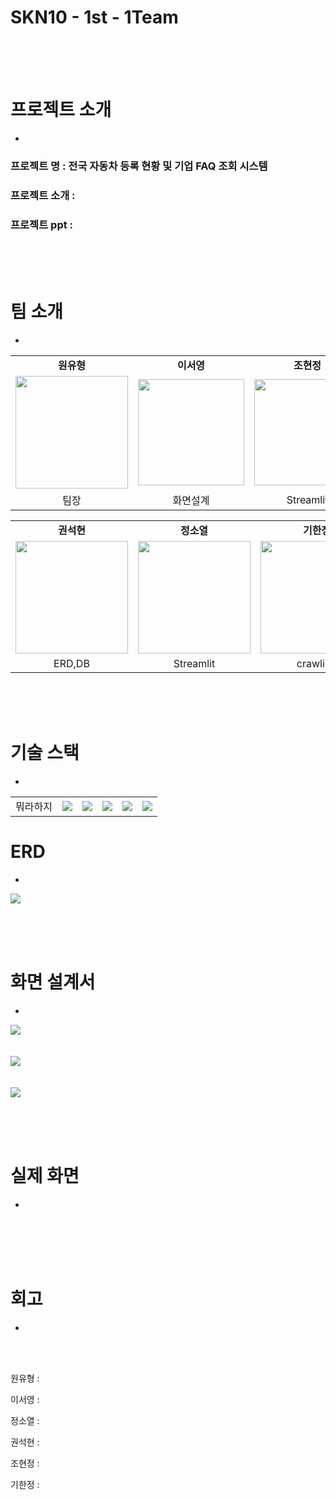 
# SKN10 - 1st - 1Team
<br>
<br>
<br>


# 프로젝트 소개
-

### 프로젝트 명 : 전국 자동차 등록 현황 및 기업 FAQ 조회 시스템

### 프로젝트 소개 : 

### 프로젝트 ppt : 


<br><br><br>

# 팀 소개
-
<table align=center>
  <tbody>
    <tr>
      <td align=center><b>원유형</b></td>
      <td align=center><b>이서영</b></td>
      <td align=center><b>조현정</b></td>
    </tr>
    <tr>
      <td align="center">
        <div>
          <img src=""width="180px; alt=""/>
        </div>
      </td>
      <td align="center">
        <div>
          <img src="https://github.com/user-attachments/assets/a48bc21e-8ee9-433d-8d22-c36d6b9f407b"width="170px; alt=""/>
        </div>
      </td>
      <td align="center">
        <img src="https://github.com/user-attachments/assets/d6cdc8f7-0e62-4923-adf2-8431355cbca0"width="170px; alt=""/>
      </td>     
    </tr>
    <tr>
     <td align="center"> 팀장 </td>
     <td align="center"> 화면설계 </td>
     <td align="center"> Streamlit </td>
    </tr>
    
  </tbody>
</table>
<table align=center>
  <tbody>
    <tr>
      <td align=center><b>권석현</b></td>
      <td align=center><b>정소열</b></td>
      <td align=center><b>기한정</b></td>
    </tr>
    <tr>
      <td align="center">
        <div>
          <img src="https://github.com/user-attachments/assets/eae630f3-986f-4683-8817-f5d28244935a"width="180px; alt="/>
        </div>
      </td>
      <td align="center">
        <div>
          <img src="https://github.com/user-attachments/assets/f51a2779-383a-4aa5-b8d2-bf0a6c79ac13"width="180px; alt="/>
        </div>
      </td>
      <td align="center">
        <div>
          <img src=""width="180px; alt=""/>
        </div>
      </td>
    </tr>
    <tr>
     <td align="center"> ERD,DB</td>
     <td align="center"> Streamlit </td>
     <td align="center"> crawling </td>
    </tr>
  </tbody>
</table>
<br><br><br>


# 기술 스택
- 

<table>
  
  <tr>
    <td>뭐라하지</td>
    <td><img src="https://img.shields.io/badge/Git-F05032?style=flat&logo=Git&logoColor=white"/></td>
    <td><img src="https://img.shields.io/badge/GitHub-181717?style=flat&logo=GitHub&logoColor=white"/></td>
    <td><img src="https://img.shields.io/badge/python-3776AB?style=flat&logo=python&logoColor=white"/></td>
    <td><img src="https://img.shields.io/badge/-Streamlit-FF4B4B?style=flat&logo=streamlit&logoColor=white"/></td>
    <td><img src="https://img.shields.io/badge/mysql-4479A1?style=flat&logo=mysql&logoColor=white"/></td>
  </tr>  
</table>



# ERD
-
<img src="https://github.com/user-attachments/assets/e9768c03-d588-4c1c-bef1-a21aebf4ddec"/>

<br><br><br>


# 화면 설계서
-

<img src="https://github.com/user-attachments/assets/7ea07c72-9147-4d16-b4a8-4e4d70b7db9e"/>
<br><br><br>
<img src="https://github.com/user-attachments/assets/b2d11e5a-a1f0-4c3e-8a88-108aa891826d"/>
<br><br><br>
<img src="https://github.com/user-attachments/assets/9ecf6c9c-a381-4572-8809-c9d3504137f9"/>

<br><br><br>

# 실제 화면
-
<img src=""/>
<br><br><br>
<img src=""/>
<br><br><br>
<img src=""/>


# 회고
-
<br><br>


원유형 : 

이서영 : 

정소열 : 

권석현 :

조현정 :

기한정 : 